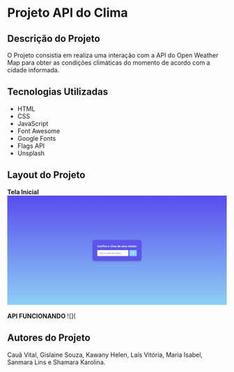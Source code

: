 # Projeto API do Clima

## Descrição do Projeto
O Projeto consistia em realiza uma interação com a API do Open Weather Map para obter as condições climáticas do momento de acordo com a cidade informada.

## Tecnologias Utilizadas
* HTML
* CSS
* JavaScript
* Font Awesome
* Google Fonts
* Flags API
* Unsplash

## Layout do Projeto
**Tela Inicial**
![](img/imagem1.png)

**API FUNCIONANDO**
![](

## Autores do Projeto
Cauã Vital, Gislaine Souza, Kawany Helen, Laís Vitória, Maria Isabel, Sanmara Lins e Shamara Karolina.
